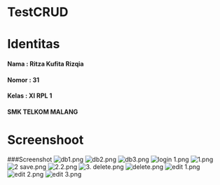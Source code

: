# TestCRUD
<h1>Identitas</h1>
<h4>Nama : Ritza Kufita Rizqia</h4>
<h4>Nomor : 31</h4>
<h4>Kelas : XI RPL 1</h4>
<h4> SMK TELKOM MALANG </h4>
<h1>Screenshoot</h1>


###Screenshot
![db1.png](https://s22.postimg.org/7jkmxwss1/db1.png)
![db2.png](https://s12.postimg.org/c7ecdbd2l/db2.png)
![db3.png](https://s21.postimg.org/e7keilgaf/db3.png)
![login 1.png](https://s10.postimg.org/d8kk8e7rd/login_1.png)
![1.png](https://s8.postimg.org/aln9jw3h1/image.png)
![2 save.png](https://s16.postimg.org/whdqe6s45/2_save.png)
![2.2.png](https://s2.postimg.org/d04atz7uh/2_2.png)
![3. delete.png](https://s1.postimg.org/y960a6f2n/3_delete.png)
![delete.png](https://s11.postimg.org/gyovjzlw3/delete.png)
![edit 1.png](https://s22.postimg.org/u9q6xz8y9/edit_1.png)
![edit 2.png](https://s29.postimg.org/k94u2yimv/edit_2.png)
![edit 3.png](https://s21.postimg.org/3wma89sdz/edit_3.png)
